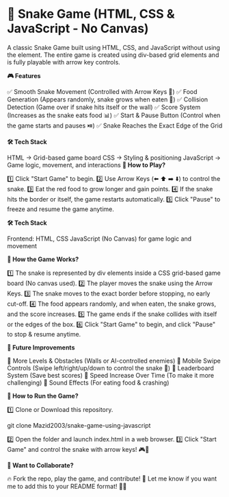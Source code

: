 # 🐍 Snake Game (HTML, CSS & JavaScript - No Canvas)

A classic Snake Game built using HTML, CSS, and JavaScript without using the <canvas> element. The entire game is created using div-based grid elements and is fully playable with arrow key controls.

**🎮 Features**

✅ Smooth Snake Movement (Controlled with Arrow Keys 🏹)
✅ Food Generation (Appears randomly, snake grows when eaten 🍎)
✅ Collision Detection (Game over if snake hits itself or the wall)
✅ Score System (Increases as the snake eats food 📊)
✅ Start & Pause Button (Control when the game starts and pauses ⏯️)
✅ Snake Reaches the Exact Edge of the Grid

**🛠 Tech Stack**

HTML → Grid-based game board
CSS → Styling & positioning
JavaScript → Game logic, movement, and interactions
**📌 How to Play?**

1️⃣ Click "Start Game" to begin.
2️⃣ Use Arrow Keys (⬅️ ⬆️ ➡️ ⬇️) to control the snake.
3️⃣ Eat the red food to grow longer and gain points.
4️⃣ If the snake hits the border or itself, the game restarts automatically.
5️⃣ Click "Pause" to freeze and resume the game anytime.

**🛠 Tech Stack**

Frontend: HTML, CSS
JavaScript (No Canvas) for game logic and movement

**🚀 How the Game Works?**

1️⃣ The snake is represented by div elements inside a CSS grid-based game board (No canvas used).
2️⃣ The player moves the snake using the Arrow Keys.
3️⃣ The snake moves to the exact border before stopping, no early cut-off.
4️⃣ The food appears randomly, and when eaten, the snake grows, and the score increases.
5️⃣ The game ends if the snake collides with itself or the edges of the box.
6️⃣ Click "Start Game" to begin, and click "Pause" to stop & resume anytime.

**🚀 Future Improvements**

🔹 More Levels & Obstacles (Walls or AI-controlled enemies)
🔹 Mobile Swipe Controls (Swipe left/right/up/down to control the snake 📱)
🔹 Leaderboard System (Save best scores)
🔹 Speed Increase Over Time (To make it more challenging)
🔹 Sound Effects (For eating food & crashing)

**📜 How to Run the Game?**

1️⃣ Clone or Download this repository.


git clone Mazid2003/snake-game-using-javascript

2️⃣ Open the folder and launch index.html in a web browser.
3️⃣ Click "Start Game" and control the snake with arrow keys! 🎮🐍


**💬 Want to Collaborate?**

🔥 Fork the repo, play the game, and contribute!
💬 Let me know if you want me to add this to your README format! 🚀🐍
